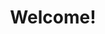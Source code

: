---
title: "Welcome!"
product-type: "all-developer"
content-type: "overview"
order: 1

sections:
  - content: |
      Welcome to the Stitch Developer Portal! Whether you're building on top of Stitch for your own use or integrating Stitch features into your service, you can find everything you need to get started right here.

      Need some help? Check out the [Stitch Community]({{ site.community }}){:target="new"} for guidance and to see what others are working on.

      {% include misc/data-files.html %}
      <ul class="tiles two-columns">
      {% for category in page.dev-categories %}
        <li class="developer-tile">
          <div class="div-flag {{ category.plan }}">
              {{ category.plan | replace:"-"," " | upcase }}
            </div>
          <span class="h3" style="margin-top: 30px;">{{ category.title }}</span>
          
          {% case category.plan %}
          {% when 'upgraded' %}
      {% capture notice %}
      **This is a Stitch {{ site.data.stitch.subscription-plans.advanced.name }} or {{ site.data.stitch.subscription-plans.premium.name }} feature.** 
      {% endcapture %}
          {{ category.description |  prepend:notice | flatify | markdownify }} 

          {% else %}
          {{ category.description | flatify | markdownify }} 
          {% endcase %}

          <ul>
          {% for section-link in category.links %}
          <li>
            <a href="{{ section-link.url | flatify }}">{{ section-link.name | flatify }}</a>
          </li>
          {% endfor %}
          </ul>

        </li>
      {% endfor %} 
      </ul>
---